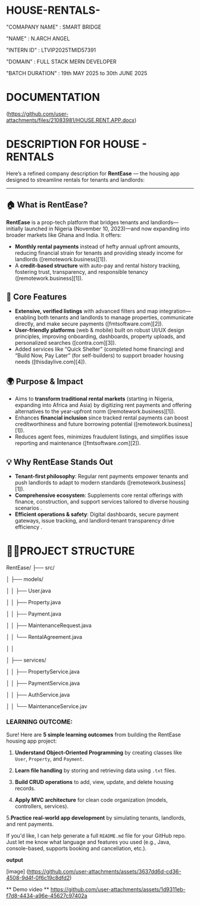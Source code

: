 # HOUSE-RENTALS-
"COMAPANY NAME" : SMART BRIDGE

"NAME" : N.ARCH ANGEL

"INTERN ID" : LTVIP2025TMID57391

"DOMAIN" : FULL STACK MERN DEVELOPER

"BATCH DURATION" : 19th MAY 2025 to 30th JUNE 2025

# DOCUMENTATION
(https://github.com/user-attachments/files/21083981/HOUSE.RENT.APP.docx)



# DESCRIPTION FOR HOUSE - RENTALS 
Here’s a refined company description for **RentEase** — the housing app designed to streamline rentals for tenants and landlords:

---

## 🏠 What is RentEase?

**RentEase** is a prop-tech platform that bridges tenants and landlords—initially launched in Nigeria (November 10, 2023)—and now expanding into broader markets like Ghana and India. It offers:

* **Monthly rental payments** instead of hefty annual upfront amounts, reducing financial strain for tenants and providing steady income for landlords ([remotework.business][1]).
* A **credit‑based structure** with auto-pay and rental history tracking, fostering trust, transparency, and responsible tenancy ([remotework.business][1]).

## 🎯 Core Features

* **Extensive, verified listings** with advanced filters and map integration—enabling both tenants and landlords to manage properties, communicate directly, and make secure payments ([fmtsoftware.com][2]).
* **User-friendly platforms** (web & mobile) built on robust UI/UX design principles, improving onboarding, dashboards, property uploads, and personalized searches ([contra.com][3]).
* Added services like “Quick Shelter” (completed home financing) and “Build Now, Pay Later” (for self-builders) to support broader housing needs ([thisdaylive.com][4]).

## 🌍 Purpose & Impact

* Aims to **transform traditional rental markets** (starting in Nigeria, expanding into Africa and Asia) by digitizing rent payments and offering alternatives to the year-upfront norm ([remotework.business][1]).
* Enhances **financial inclusion** since tracked rental payments can boost creditworthiness and future borrowing potential ([remotework.business][1]).
* Reduces agent fees, minimizes fraudulent listings, and simplifies issue reporting and maintenance ([fmtsoftware.com][2]).

## 💡 Why RentEase Stands Out

* **Tenant-first philosophy**: Regular rent payments empower tenants and push landlords to adapt to modern standards ([remotework.business][1]).
* **Comprehensive ecosystem**: Supplements core rental offerings with finance, construction, and support services tailored to diverse housing scenarios .
* **Efficient operations & safety**: Digital dashboards, secure payment gateways, issue tracking, and landlord‑tenant transparency drive efficiency .
  

# 📂📂PROJECT STRUCTURE 
RentEase/
├── src/

│   ├── models/

│   │   ├── User.java

│   │   ├── Property.java

│   │   ├── Payment.java

│   │   ├── MaintenanceRequest.java

│   │   └── RentalAgreement.java

│   │

│   ├── services/

│   │   ├── PropertyService.java

│   │   ├── PaymentService.java

│   │   ├── AuthService.java

│   │   └── MaintenanceService.jav


### LEARNING OUTCOME:
Sure! Here are **5 simple learning outcomes** from building the RentEase housing app project:

1.  **Understand Object-Oriented Programming** by creating classes like `User`, `Property`, and `Payment`.

2.  **Learn file handling** by storing and retrieving data using `.txt` files.

3. **Build CRUD operations** to add, view, update, and delete housing records.

4.  **Apply MVC architecture** for clean code organization (models, controllers, services).

5.**Practice real-world app development** by simulating tenants, landlords, and rent payments.

If you'd like, I can help generate a full `README.md` file for your GitHub repo. Just let me know what language and features you used (e.g., Java, console-based, supports booking and cancellation, etc.).

**output**

[image]
(https://github.com/user-attachments/assets/3637dd6d-cd36-4508-9d4f-0f6c19c8dfd2)

** Demo video **
https://github.com/user-attachments/assets/1d9311eb-f7d8-4434-a96e-45627c97402a













